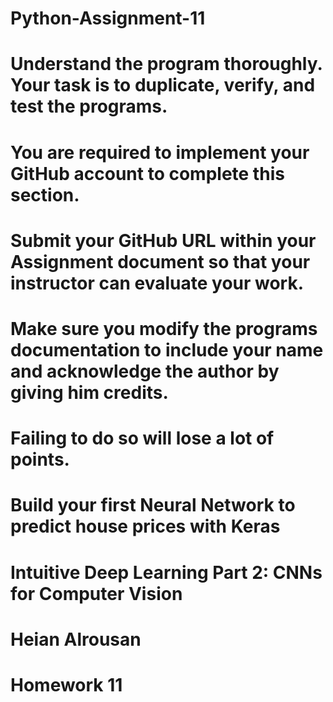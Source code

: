 # Python-Assignment-11
# Understand the program thoroughly. Your task is to duplicate, verify, and test the programs. 
# You are required to implement your GitHub account to complete this section. 
# Submit your GitHub URL within your Assignment document so that your instructor can evaluate your work. 
# Make sure you modify the programs documentation to include your name and acknowledge the author by giving him credits. 
# Failing to do so will lose a lot of points. 


# Build your first Neural Network to predict house prices with Keras
# Intuitive Deep Learning Part 2: CNNs for Computer Vision
# Heian Alrousan 
# Homework 11
